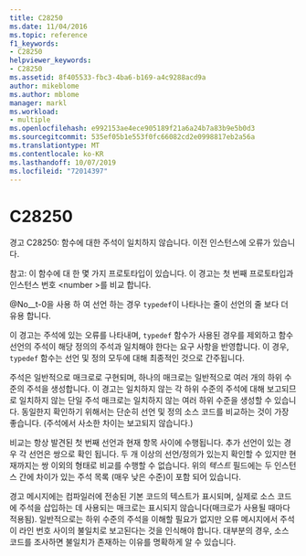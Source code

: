 ```yaml
---
title: C28250
ms.date: 11/04/2016
ms.topic: reference
f1_keywords:
- C28250
helpviewer_keywords:
- C28250
ms.assetid: 8f405533-fbc3-4ba6-b169-a4c9288acd9a
author: mikeblome
ms.author: mblome
manager: markl
ms.workload:
- multiple
ms.openlocfilehash: e992153ae4ece905189f21a6a24b7a83b9e5b0d3
ms.sourcegitcommit: 535ef05b1e553f0fc66082cd2e0998817eb2a56a
ms.translationtype: MT
ms.contentlocale: ko-KR
ms.lasthandoff: 10/07/2019
ms.locfileid: "72014397"
---
```

# <a name="c28250"></a>C28250
경고 C28250: 함수에 대한 주석이 일치하지 않습니다. 이전 인스턴스에 오류가 있습니다.

 참고: 이 함수에 대 한 몇 가지 프로토타입이 있습니다. 이 경고는 첫 번째 프로토타입과 인스턴스 번호 \<number >를 비교 합니다.

 @No__t-0을 사용 하 여 선언 하는 경우 `typedef`이 나타나는 줄이 선언의 줄 보다 더 유용 합니다.

 이 경고는 주석에 있는 오류를 나타내며, `typedef` 함수가 사용된 경우를 제외하고 함수 선언의 주석이 해당 정의의 주석과 일치해야 한다는 요구 사항을 반영합니다. 이 경우, `typedef` 함수는 선언 및 정의 모두에 대해 최종적인 것으로 간주됩니다.

 주석은 일반적으로 매크로로 구현되며, 하나의 매크로는 일반적으로 여러 개의 하위 수준의 주석을 생성합니다. 이 경고는 일치하지 않는 각 하위 수준의 주석에 대해 보고되므로 일치하지 않는 단일 주석 매크로는 일치하지 않는 여러 하위 수준을 생성할 수 있습니다. 동일한지 확인하기 위해서는 단순히 선언 및 정의 소스 코드를 비교하는 것이 가장 좋습니다. (주석에서 사소한 차이는 보고되지 않습니다.)

 비교는 항상 발견된 첫 번째 선언과 현재 항목 사이에 수행됩니다. 추가 선언이 있는 경우 각 선언은 쌍으로 확인 됩니다. 두 개 이상의 선언/정의가 있는지 확인할 수 있지만 현재까지는 쌍 이외의 형태로 비교를 수행할 수 없습니다.  위의 *텍스트* 필드에는 두 인스턴스 간에 차이가 있는 주석 목록 (매우 낮은 수준)이 포함 되어 있습니다.

 경고 메시지에는 컴파일러에 전송된 기본 코드의 텍스트가 표시되며, 실제로 소스 코드에 주석을 삽입하는 데 사용되는 매크로는 표시되지 않습니다(매크로가 사용될 때마다 적용됨). 일반적으로는 하위 수준의 주석을 이해할 필요가 없지만 오류 메시지에서 주석이 라인 번호 사이의 불일치로 보고된다는 것을 인식해야 합니다. 대부분의 경우, 소스 코드를 조사하면 불일치가 존재하는 이유를 명확하게 알 수 있습니다.